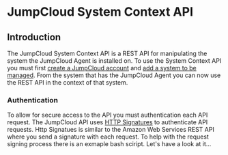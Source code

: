 JumpCloud System Context API
================

## Introduction

The JumpCloud System Context API is a REST API for manipulating the system the JumpCloud Agent is installed on. 
To use the System Context API you must first [create a JumpCloud account](https://console.jumpcloud.com/register/) and [add a system to be managed](https://jumpcloud.com/systems).
From the system that has the JumpCloud Agent you can now use the REST API in the context of that system. 

### Authentication

To allow for secure access to the API you must authentication each API request. 
The JumpCloud API uses [HTTP Signatures](http://tools.ietf.org/html/draft-cavage-http-signatures-00) to authenticate API requests. 
Http Signatues is similar to the Amazon Web Services REST API where you send a signature with each request.
To help with the request signing process there is an exmaple bash sciript. Let's have a look at it...




